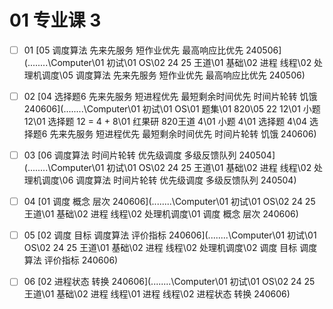# 01 专业课 3

- [ ] 01  [05 调度算法 先来先服务 短作业优先 最高响应比优先 240506](..\..\..\..\Computer\01 初试\01 OS\02 24 25 王道\01 基础\02 进程 线程\02 处理机调度\05 调度算法 先来先服务 短作业优先 最高响应比优先 240506) 


- [ ] 02  [04 选择题6 先来先服务 短进程优先 最短剩余时间优先 时间片轮转 饥饿 240606](..\..\..\..\Computer\01 初试\01 OS\01 题集\01 820\05 22 12\01 小题 12\01 选择题 12 = 4 + 8\01 红果研 820王道 4\01 小题 4\01 选择题 4\04 选择题6 先来先服务 短进程优先 最短剩余时间优先 时间片轮转 饥饿 240606) 
- [ ] 03  [06 调度算法 时间片轮转 优先级调度 多级反馈队列 240504](..\..\..\..\Computer\01 初试\01 OS\02 24 25 王道\01 基础\02 进程 线程\02 处理机调度\06 调度算法 时间片轮转 优先级调度 多级反馈队列 240504) 
- [ ] 04  [01 调度 概念 层次 240606](..\..\..\..\Computer\01 初试\01 OS\02 24 25 王道\01 基础\02 进程 线程\02 处理机调度\01 调度 概念 层次 240606) 
- [ ] 05  [02 调度 目标 调度算法 评价指标 240606](..\..\..\..\Computer\01 初试\01 OS\02 24 25 王道\01 基础\02 进程 线程\02 处理机调度\02 调度 目标 调度算法 评价指标 240606) 
- [ ] 06  [02 进程状态 转换 240606](..\..\..\..\Computer\01 初试\01 OS\02 24 25 王道\01 基础\02 进程 线程\01 进程 线程\02 进程状态 转换 240606) 
